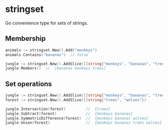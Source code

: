 # stringset

Go convenience type for sets of strings.

## Membership
```go
animals := stringset.New().Add("monkeys")
animals.Contains("bananas")  // false

jungle := stringset.New().AddSlice([]string{"monkeys", "bananas", "trees"})
jungle.Members()  //  [bananas monkeys trees]
```

## Set operations
```go
jungle := stringset.New().AddSlice([]string{"monkeys", "bananas", "trees"})
forest := stringset.New().AddSlice([]string{"trees", "wolves"})

jungle.Intersection(forest)         //  {trees}
jungle.Subtract(forest)             //  {monkeys bananas}
jungle.SymmetricDifference(forest)  //  {monkeys bananas wolves}
jungle.Union(forest)                //  {monkeys bananas trees wolves}
```
